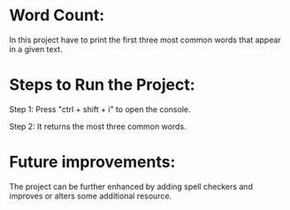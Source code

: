 # Word Count:
In this project have to print the first three most common words that appear in a given text.

# Steps to Run the Project:
Step 1: Press "ctrl + shift + i" to open the console.

Step 2: It returns the most three common words.

# Future improvements:
The project can be further enhanced by adding spell checkers and improves or alters some additional resource.
